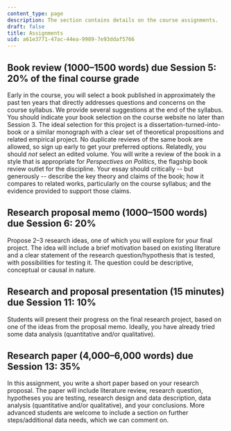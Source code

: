 ```yaml
---
content_type: page
description: The section contains details on the course assignments.
draft: false
title: Assignments
uid: a61e3771-47ac-44ea-9989-7e93ddaf5766
---
```

## Book review (1000–1500 words) due Session 5: 20% of the final course grade

Early in the course, you will select a book published in approximately the past ten years that directly addresses questions and concerns on the course syllabus. We provide several suggestions at the end of the syllabus. You should indicate your book selection on the course website no later than Session 3. The ideal selection for this project is a dissertation-turned-into-book or a similar monograph with a clear set of theoretical propositions and related empirical project. No duplicate reviews of the same book are allowed, so sign up early to get your preferred options. Relatedly, you should *not* select an edited volume. You will write a review of the book in a style that is appropriate for *Perspectives on Politics*, the flagship book review outlet for the discipline. Your essay should critically -- but generously -- describe the key theory and claims of the book; how it compares to related works, particularly on the course syllabus; and the evidence provided to support those claims.

## Research proposal memo (1000–1500 words) due Session 6: 20%

Propose 2–3 research ideas, one of which you will explore for your final project. The idea will include a brief motivation based on existing literature and a clear statement of the research question/hypothesis that is tested, with possibilities for testing it. The question could be descriptive, conceptual or causal in nature.

## Research and proposal presentation (15 minutes) due Session 11: 10%

Students will present their progress on the final research project, based on one of the ideas from the proposal memo. Ideally, you have already tried some data analysis (quantitative and/or qualitative).

## Research paper (4,000–6,000 words) due Session 13: 35%

In this assignment, you write a short paper based on your research proposal. The paper will include literature review, research question, hypotheses you are testing, research design and data description, data analysis (quantitative and/or qualitative), and your conclusions. More advanced students are welcome to include a section on further steps/additional data needs, which we can comment on.